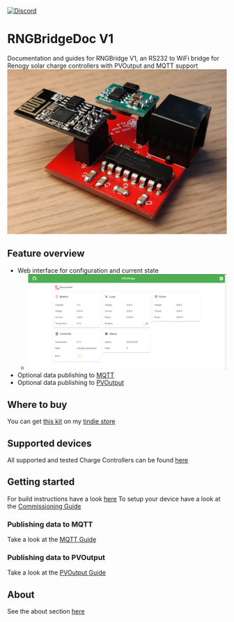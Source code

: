 [![Discord](https://img.shields.io/discord/781219798931603527.svg?label=enwi&logo=discord&logoColor=ffffff&color=7389D8&labelColor=6A7EC2)](https://discord.gg/YxVyJWX62h)

# RNGBridgeDoc V1
Documentation and guides for RNGBridge V1, an RS232 to WiFi bridge for Renogy solar charge controllers with PVOutput and MQTT support
![pcb](https://github.com/enwi/RNGBridgeDoc/blob/v1/images/populated_pcb.jpg)

## Feature overview
 - Web interface for configuration and current state
    - ![web interface](https://github.com/enwi/RNGBridgeDoc/blob/v1/images/webinterface.png)
 - Optional data publishing to [MQTT](https://en.wikipedia.org/wiki/MQTT)
 - Optional data publishing to [PVOutput](https://pvoutput.org)

## Where to buy
You can get [this kit](https://www.tindie.com/products/21360/) on my [tindie store](https://www.tindie.com/stores/enwi/#store-section-products)

## Supported devices
All supported and tested Charge Controllers can be found [here](https://github.com/enwi/RNGBridgeDoc/blob/v1/controllers.md)

## Getting started
For build instructions have a look [here](https://github.com/enwi/RNGBridgeDoc/blob/v1/soldering.md)
To setup your device have a look at the [Commissioning Guide](https://github.com/enwi/RNGBridgeDoc/blob/v1/comissioning.md)

### Publishing data to MQTT
Take a look at the [MQTT Guide](https://github.com/enwi/RNGBridgeDoc/blob/v1/mqtt.md)

### Publishing data to PVOutput
Take a look at the [PVOutput Guide](https://github.com/enwi/RNGBridgeDoc/blob/v1/pvoutput.md)

## About
See the about section [here](https://github.com/enwi/RNGBridgeDoc/blob/v1/about.md)
